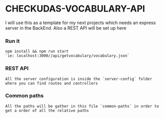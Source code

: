 # CHECKUDAS-VOCABULARY-API

  I will use this as a template for my next projects which needs an express server in the BackEnd.
  Also a REST API will be set up here

  ### Run it
    npm install && npm run start
    `ie: localhost:3000//api/getvocabulary/vocabulary.json`

  ### REST API
    All the server configuration is inside the `server-config` folder where you can find routes and controllers

  ### Common paths
    All the paths will be gather in this file `common-paths` in order to get a order of all the relative paths

